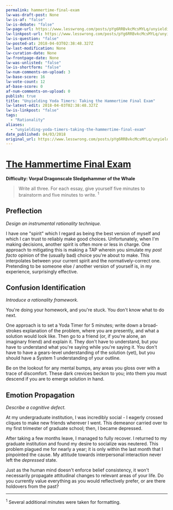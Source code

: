 ```yaml
---
permalink: hammertime-final-exam
lw-was-draft-post: None
lw-is-af: "false"
lw-is-debate: "false"
lw-page-url: https://www.lesswrong.com/posts/pYg6RRBvkcMcsMYLq/unyielding-yoda-timers-taking-the-hammertime-final-exam
lw-linkpost-url: https://www.lesswrong.com/posts/pYg6RRBvkcMcsMYLq/unyielding-yoda-timers-taking-the-hammertime-final-exam
lw-is-question: "false"
lw-posted-at: 2018-04-03T02:38:48.327Z
lw-last-modification: None
lw-curation-date: None
lw-frontpage-date: None
lw-was-unlisted: "false"
lw-is-shortform: "false"
lw-num-comments-on-upload: 3
lw-base-score: 16
lw-vote-count: 12
af-base-score: 0
af-num-comments-on-upload: 0
publish: true
title: "Unyielding Yoda Timers: Taking the Hammertime Final Exam"
lw-latest-edit: 2018-04-03T02:38:48.327Z
lw-is-linkpost: "false"
tags: 
  - "Rationality"
aliases: 
  - "unyielding-yoda-timers-taking-the-hammertime-final-exam"
date_published: 04/03/2018
original_url: https://www.lesswrong.com/posts/pYg6RRBvkcMcsMYLq/unyielding-yoda-timers-taking-the-hammertime-final-exam
---
```

# [The Hammertime Final Exam](https://www.lesswrong.com/posts/Q7MsMshzbzhEs729s/hammertime-final-exam)

**Difficulty: Vorpal Dragonscale Sledgehammer of the Whale**

> Write all three. For each essay, give yourself five minutes to brainstorm and five minutes to write. $^1$

## Preflection

_Design an instrumental rationality technique._

I have one "spirit" which I regard as being the best version of myself and which I can trust to reliably make good choices. Unfortunately, when I'm making decisions, another spirit is often more or less in charge. One approach to mitigating this is making a TAP wherein you simulate my _post facto_ opinion of the (usually bad) choice you're about to make. This interpolates between your current spirit and the normatively-correct one. Pretending to be someone else / another version of yourself is, in my experience, surprisingly effective.

## Confusion Identification

_Introduce a rationality framework._

You're doing your homework, and you're stuck. You don't know what to do next.

One approach is to set a Yoda Timer for 5 minutes; write down a broad-strokes explanation of the problem, where you are presently, and what a solution would look like. Then go to a friend (or, if you're alone, an imaginary friend) and explain it. They don't have to understand, but _you_ have to understand what you're saying while you're saying it. You don't have to have a gears-level understanding of the solution (yet), but you should have a System 1 understanding of your outline.

Be on the lookout for any mental bumps, any areas you gloss over with a trace of discomfort. These dark crevices beckon to you; into them you must descend if you are to emerge solution in hand.

## Emotion Propagation

_Describe a cognitive defect._

At my undergraduate institution, I was incredibly social - I eagerly crossed cliques to make new friends wherever I went. This demeanor carried over to my first trimester of graduate school; then, I became depressed.

After taking a few months leave, I managed to fully recover. I returned to my graduate institution and found my desire to socialize was neutered. This problem plagued me for nearly a year; it is only within the last month that I pinpointed the cause. My attitude towards interpersonal interaction never left the  $depressed$ state.

Just as the human mind doesn't enforce belief consistency, it won't necessarily propagate attitudinal changes to relevant areas of your life. Do you currently value everything as you would reflectively prefer, or are there holdovers from the past?

<hr/>


 $^1$ Several additional minutes were taken for formatting.
